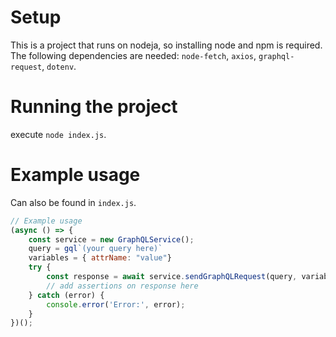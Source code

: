 # Setup

This is a project that runs on nodeja, so installing node and npm is required.  
The following dependencies are needed: `node-fetch`,  `axios`, `graphql-request`, `dotenv`.

# Running the project

execute `node index.js`.

# Example usage

Can also be found in `index.js`.

```js
// Example usage
(async () => {
    const service = new GraphQLService();
    query = gql`(your query here)`
    variables = { attrName: "value"}
    try {
        const response = await service.sendGraphQLRequest(query, variables);
        // add assertions on response here
    } catch (error) {
        console.error('Error:', error);
    }
})();
```
